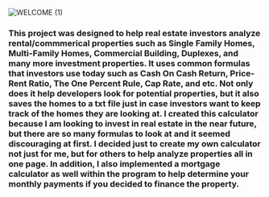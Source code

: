 ![WELCOME (1)](https://user-images.githubusercontent.com/63253596/107134938-1deace80-68bc-11eb-9e69-4de617d7beb0.png)
<h3> This project was designed to help real estate investors analyze rental/commmerical properties such as Single Family Homes, Multi-Family Homes, Commercial Building, Duplexes, and many more investment properties. It uses common formulas that investors use today such as Cash On Cash Return, Price-Rent Ratio, The One Percent Rule, Cap Rate, and etc. Not only does it help developers look for potential properties, but it also saves the homes to a txt file just in case investors want to keep track of the homes they are looking at. I created this calculator because I am looking to invest in real estate in the near future, but there are so many formulas to look at and it seemed discouraging at first. I decided just to create my own calculator not just for me, but for others to help analyze properties all in one page. In addition, I also implemented a mortgage calculator as well within the program to help determine your monthly payments if you decided to finance the property.

  
 
  
 
